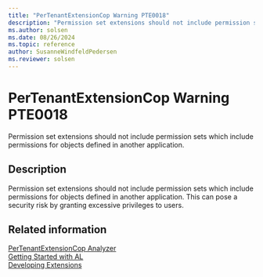 ```yaml
---
title: "PerTenantExtensionCop Warning PTE0018"
description: "Permission set extensions should not include permission sets which include permissions for objects defined in another application."
ms.author: solsen
ms.date: 08/26/2024
ms.topic: reference
author: SusanneWindfeldPedersen
ms.reviewer: solsen
---
```

[//]: # (START>DO_NOT_EDIT)
[//]: # (IMPORTANT:Do not edit any of the content between here and the END>DO_NOT_EDIT.)
[//]: # (Any modifications should be made in the .xml files in the ModernDev repo.)
# PerTenantExtensionCop Warning PTE0018
Permission set extensions should not include permission sets which include permissions for objects defined in another application.

## Description
Permission set extensions should not include permission sets which include permissions for objects defined in another application. This can pose a security risk by granting excessive privileges to users.

[//]: # (IMPORTANT: END>DO_NOT_EDIT)
## Related information  
[PerTenantExtensionCop Analyzer](pertenantextensioncop.md)  
[Getting Started with AL](../devenv-get-started.md)  
[Developing Extensions](../devenv-dev-overview.md)  